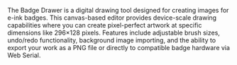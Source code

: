 The Badge Drawer is a digital drawing tool designed for creating images for e-ink badges. This canvas-based editor provides device-scale drawing capabilities where you can create pixel-perfect artwork at specific dimensions like 296×128 pixels. Features include adjustable brush sizes, undo/redo functionality, background image importing, and the ability to export your work as a PNG file or directly to compatible badge hardware via Web Serial.

<!-- Generated from commit: 914fd7c3e36f51e88c6674ffa2d9557f881c8072 -->